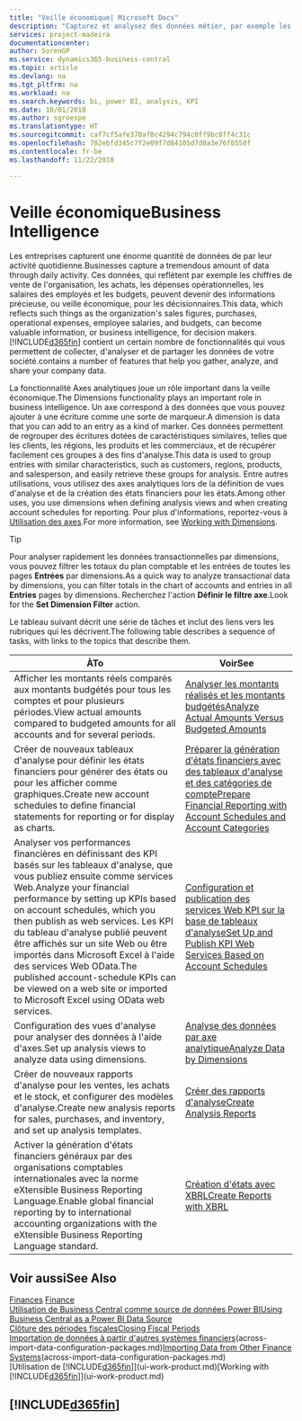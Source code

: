 ```yaml
---
title: "Veille économique| Microsoft Docs"
description: "Capturez et analysez des données métier, par exemple les chiffres de vente de l'organisation, les achats, les dépenses opérationnelles, les salaires des employés et les budgets, peuvent être des informations précieuses, pour la veille économique ou pour les décisionnaires."
services: project-madeira
documentationcenter: 
author: SorenGP
ms.service: dynamics365-business-central
ms.topic: article
ms.devlang: na
ms.tgt_pltfrm: na
ms.workload: na
ms.search.keywords: bi, power BI, analysis, KPI
ms.date: 10/01/2018
ms.author: sgroespe
ms.translationtype: HT
ms.sourcegitcommit: caf7cf5afe370af0c4294c794c0ff9bc8ff4c31c
ms.openlocfilehash: 702ebfd345c7f2e09f7d84105d7d0a3e76f0550f
ms.contentlocale: fr-be
ms.lasthandoff: 11/22/2018

---
```

# <a name="business-intelligence"></a><span data-ttu-id="043d6-103">Veille économique</span><span class="sxs-lookup"><span data-stu-id="043d6-103">Business Intelligence</span></span>
<span data-ttu-id="043d6-104">Les entreprises capturent une énorme quantité de données de par leur activité quotidienne.</span><span class="sxs-lookup"><span data-stu-id="043d6-104">Businesses capture a tremendous amount of data through daily activity.</span></span> <span data-ttu-id="043d6-105">Ces données, qui reflètent par exemple les chiffres de vente de l'organisation, les achats, les dépenses opérationnelles, les salaires des employés et les budgets, peuvent devenir des informations précieuse, ou veille économique, pour les décisionnaires.</span><span class="sxs-lookup"><span data-stu-id="043d6-105">This data, which reflects such things as the organization's sales figures, purchases, operational expenses, employee salaries, and budgets, can become valuable information, or business intelligence, for decision makers.</span></span> [!INCLUDE[d365fin](includes/d365fin_md.md)] <span data-ttu-id="043d6-106">contient un certain nombre de fonctionnalités qui vous permettent de collecter, d'analyser et de partager les données de votre société.</span><span class="sxs-lookup"><span data-stu-id="043d6-106">contains a number of features that help you gather, analyze, and share your company data.</span></span>

<span data-ttu-id="043d6-107">La fonctionnalité Axes analytiques joue un rôle important dans la veille économique.</span><span class="sxs-lookup"><span data-stu-id="043d6-107">The Dimensions functionality plays an important role in business intelligence.</span></span> <span data-ttu-id="043d6-108">Un axe correspond à des données que vous pouvez ajouter à une écriture comme une sorte de marqueur.</span><span class="sxs-lookup"><span data-stu-id="043d6-108">A dimension is data that you can add to an entry as a kind of marker.</span></span> <span data-ttu-id="043d6-109">Ces données permettent de regrouper des écritures dotées de caractéristiques similaires, telles que les clients, les régions, les produits et les commerciaux, et de récupérer facilement ces groupes à des fins d'analyse.</span><span class="sxs-lookup"><span data-stu-id="043d6-109">This data is used to group entries with similar characteristics, such as customers, regions, products, and salesperson, and easily retrieve these groups for analysis.</span></span> <span data-ttu-id="043d6-110">Entre autres utilisations, vous utilisez des axes analytiques lors de la définition de vues d'analyse et de la création des états financiers pour les états.</span><span class="sxs-lookup"><span data-stu-id="043d6-110">Among other uses, you use dimensions  when defining analysis views and when creating account schedules for reporting.</span></span> <span data-ttu-id="043d6-111">Pour plus d'informations, reportez-vous à [Utilisation des axes](finance-dimensions.md).</span><span class="sxs-lookup"><span data-stu-id="043d6-111">For more information, see [Working with Dimensions](finance-dimensions.md).</span></span>

> [!TIP]
> <span data-ttu-id="043d6-112">Pour analyser rapidement les données transactionnelles par dimensions, vous pouvez filtrer les totaux du plan comptable et les entrées de toutes les pages **Entrées** par dimensions.</span><span class="sxs-lookup"><span data-stu-id="043d6-112">As a quick way to analyze transactional data by dimensions, you can filter totals in the chart of accounts and entries in all **Entries** pages by dimensions.</span></span> <span data-ttu-id="043d6-113">Recherchez l'action **Définir le filtre axe**.</span><span class="sxs-lookup"><span data-stu-id="043d6-113">Look for the **Set Dimension Filter** action.</span></span>  

<span data-ttu-id="043d6-114">Le tableau suivant décrit une série de tâches et inclut des liens vers les rubriques qui les décrivent.</span><span class="sxs-lookup"><span data-stu-id="043d6-114">The following table describes a sequence of tasks, with links to the topics that describe them.</span></span>  

| <span data-ttu-id="043d6-115">À</span><span class="sxs-lookup"><span data-stu-id="043d6-115">To</span></span> | <span data-ttu-id="043d6-116">Voir</span><span class="sxs-lookup"><span data-stu-id="043d6-116">See</span></span> |
| --- | --- |
|<span data-ttu-id="043d6-117">Afficher les montants réels comparés aux montants budgétés pour tous les comptes et pour plusieurs périodes.</span><span class="sxs-lookup"><span data-stu-id="043d6-117">View actual amounts compared to budgeted amounts for all accounts and for several periods.</span></span>|[<span data-ttu-id="043d6-118">Analyser les montants réalisés et les montants budgétés</span><span class="sxs-lookup"><span data-stu-id="043d6-118">Analyze Actual Amounts Versus Budgeted Amounts</span></span>](bi-how-analyze-actual-versus-budget.md)|
|<span data-ttu-id="043d6-119">Créer de nouveaux tableaux d'analyse pour définir les états financiers pour générer des états ou pour les afficher comme graphiques.</span><span class="sxs-lookup"><span data-stu-id="043d6-119">Create new account schedules to define financial statements for reporting or for display as charts.</span></span>|[<span data-ttu-id="043d6-120">Préparer la génération d'états financiers avec des tableaux d'analyse et des catégories de compte</span><span class="sxs-lookup"><span data-stu-id="043d6-120">Prepare Financial Reporting with Account Schedules and Account Categories</span></span>](bi-how-work-account-schedule.md)|
|<span data-ttu-id="043d6-121">Analyser vos performances financières en définissant des KPI basés sur les tableaux d'analyse, que vous publiez ensuite comme services Web.</span><span class="sxs-lookup"><span data-stu-id="043d6-121">Analyze your financial performance by setting up KPIs based on account schedules, which you then publish as web services.</span></span> <span data-ttu-id="043d6-122">Les KPI du tableau d'analyse publié peuvent être affichés sur un site Web ou être importés dans Microsoft Excel à l'aide des services Web OData.</span><span class="sxs-lookup"><span data-stu-id="043d6-122">The published account-schedule KPIs can be viewed on a web site or imported to Microsoft Excel using OData web services.</span></span>|[<span data-ttu-id="043d6-123">Configuration et publication des services Web KPI sur la base de tableaux d'analyse</span><span class="sxs-lookup"><span data-stu-id="043d6-123">Set Up and Publish KPI Web Services Based on Account Schedules</span></span>](bi-how-to-set-up-and-publish-kpi-web-services-based-on-account-schedules.md)|
|<span data-ttu-id="043d6-124">Configuration des vues d'analyse pour analyser des données à l'aide d'axes.</span><span class="sxs-lookup"><span data-stu-id="043d6-124">Set up analysis views to analyze data using dimensions.</span></span>|[<span data-ttu-id="043d6-125">Analyse des données par axe analytique</span><span class="sxs-lookup"><span data-stu-id="043d6-125">Analyze Data by Dimensions</span></span>](bi-how-analyze-data-dimension.md)|
|<span data-ttu-id="043d6-126">Créer de nouveaux rapports d'analyse pour les ventes, les achats et le stock, et configurer des modèles d'analyse.</span><span class="sxs-lookup"><span data-stu-id="043d6-126">Create new analysis reports for sales, purchases, and inventory, and set up analysis templates.</span></span>|[<span data-ttu-id="043d6-127">Créer des rapports d'analyse</span><span class="sxs-lookup"><span data-stu-id="043d6-127">Create Analysis Reports</span></span>](bi-how-create-analysis-views-reports.md)|
|<span data-ttu-id="043d6-128">Activer la génération d'états financiers généraux par des organisations comptables internationales avec la norme eXtensible Business Reporting Language.</span><span class="sxs-lookup"><span data-stu-id="043d6-128">Enable global financial reporting by to international accounting organizations with the eXtensible Business Reporting Language standard.</span></span>|[<span data-ttu-id="043d6-129">Création d'états avec XBRL</span><span class="sxs-lookup"><span data-stu-id="043d6-129">Create Reports with XBRL</span></span>](bi-create-reports-with-xbrl.md)|

## <a name="see-also"></a><span data-ttu-id="043d6-130">Voir aussi</span><span class="sxs-lookup"><span data-stu-id="043d6-130">See Also</span></span>
<span data-ttu-id="043d6-131">[Finances](finance.md)  </span><span class="sxs-lookup"><span data-stu-id="043d6-131">[Finance](finance.md)  </span></span>  
[<span data-ttu-id="043d6-132">Utilisation de Business Central comme source de données Power BI</span><span class="sxs-lookup"><span data-stu-id="043d6-132">Using Business Central as a Power BI Data Source</span></span>](across-how-use-financials-data-source-powerbi.md)  
[<span data-ttu-id="043d6-133">Clôture des périodes fiscales</span><span class="sxs-lookup"><span data-stu-id="043d6-133">Closing Fiscal Periods</span></span>](year-close-years-periods.md)  
<span data-ttu-id="043d6-134">[Importation de données à partir d'autres systèmes financiers](across-import-data-configuration-packages.md)(across-import-data-configuration-packages.md)</span><span class="sxs-lookup"><span data-stu-id="043d6-134">[Importing Data from Other Finance Systems](across-import-data-configuration-packages.md)(across-import-data-configuration-packages.md)</span></span>  
<span data-ttu-id="043d6-135">[Utilisation de [!INCLUDE[d365fin](includes/d365fin_md.md)]](ui-work-product.md)</span><span class="sxs-lookup"><span data-stu-id="043d6-135">[Working with [!INCLUDE[d365fin](includes/d365fin_md.md)]](ui-work-product.md)</span></span>

## [!INCLUDE[d365fin](includes/free_trial_md.md)]  
 

